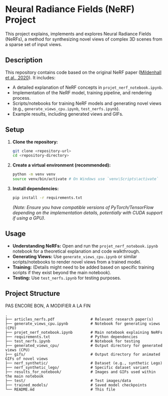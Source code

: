 # Neural Radiance Fields (NeRF) Project

This project explains, implements and explores Neural Radiance Fields (NeRFs), a method for synthesizing novel views of complex 3D scenes from a sparse set of input views.

## Description

This repository contains code based on the original NeRF paper ([Mildenhall et al., 2020](https://arxiv.org/abs/2003.08934)). It includes:

*   A detailed explanation of NeRF concepts in `projet_nerf_notebook.ipynb`.
*   Implementation of the NeRF model, training pipeline, and rendering process.
*   Scripts/notebooks for training NeRF models and generating novel views (e.g., `generate_views_cpu.ipynb`, `test_nerfs.ipynb`).
*   Example results, including generated views and GIFs.

## Setup

1.  **Clone the repository:**
    ```bash
    git clone <repository-url>
    cd <repository-directory>
    ```
2.  **Create a virtual environment (recommended):**
    ```bash
    python -m venv venv
    source venv/bin/activate # On Windows use `venv\Scripts\activate`
    ```
3.  **Install dependencies:**
    ```bash
    pip install -r requirements.txt
    ```
    *(Note: Ensure you have compatible versions of PyTorch/TensorFlow depending on the implementation details, potentially with CUDA support if using a GPU).*

## Usage

*   **Understanding NeRFs:** Open and run the `projet_nerf_notebook.ipynb` notebook for a theoretical explanation and code walkthrough.
*   **Generating Views:** Use `generate_views_cpu.ipynb` or similar scripts/notebooks to render novel views from a trained model.
*   **Training:** (Details might need to be added based on specific training scripts if they exist beyond the main notebook).
*   **Testing:** Use `test_nerfs.ipynb` for testing purposes.

## Project Structure

PAS ENCORE BON, A MODIFIER A LA FIN

```
.
├── articles_nerfs.pdf                # Relevant research paper(s)
├── generate_views_cpu.ipynb          # Notebook for generating views (CPU)
├── projet_nerf_notebook.ipynb        # Main notebook explaining NeRFs
├── requirements.txt                  # Python dependencies
├── test_nerfs.ipynb                  # Notebook for testing
├── generated_views_cpu/              # Output directory for generated views (CPU)
├── gifs/                             # Output directory for animated GIFs of novel views
├── nerf_synthetic/                   # Dataset (e.g., synthetic Lego)
├── nerf_synthetic_lego/              # Specific dataset variant
├── results_for_notebook/             # Images and GIFs used within the main notebook
├── test/                             # Test images/data
├── trained_models/                   # Saved model checkpoints
└── README.md                         # This file
```
